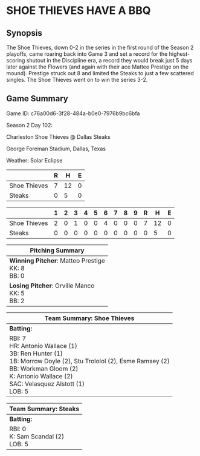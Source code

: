 # SHOE THIEVES HAVE A BBQ

## Synopsis

The Shoe Thieves, down 0-2 in the series in the first round of the Season 2 playoffs, came roaring back into Game 3
and set a record for the highest-scoring shutout in the Discipline era, a record they would break just 5 days later
against the Flowers (and again with their ace Matteo Prestige on the mound). Prestige struck out 8 and limited the
Steaks to just a few scattered singles. The Shoe Thieves went on to win the series 3-2.

## Game Summary

Game ID: c76a00d6-3f28-484a-b0e0-7976b9bc6bfa

Season 2 Day 102:

Charleston Shoe Thieves @ Dallas Steaks

George Foreman Stadium, Dallas, Texas

Weather: Solar Eclipse



|  | R | H | E |
| --- | --- | --- | --- |
| Shoe Thieves |   7 |  12 |   0 | 
| Steaks |   0 |   5 |   0 | 


|  |   1 |   2 |   3 |   4 |   5 |   6 |   7 |   8 |   9 |  R | H | E |
| --- | --- | --- | --- | --- | --- | --- | --- | --- | --- | --- | --- | --- |
| Shoe Thieves |   2 |   0 |   1 |   0 |   0 |   4 |   0 |   0 |   0 |   7 |  12 |   0 | 
| Steaks |   0 |   0 |   0 |   0 |   0 |   0 |   0 |   0 |   0 |   0 |   5 |   0 | 


| Pitching Summary |
| --- |
| **Winning Pitcher**: Matteo Prestige<br />KK: 8<br />BB: 0 |
| **Losing Pitcher**: Orville Manco<br />KK: 5<br />BB: 2 |


| Team Summary: Shoe Thieves |
| --- |
| **Batting:** |
| RBI: 7 <br />HR: Antonio Wallace (1) <br />3B: Ren Hunter (1) <br />1B: Morrow Doyle (2), Stu Trololol (2), Esme Ramsey (2) <br />BB: Workman Gloom (2) <br />K: Antonio Wallace (2) <br />SAC: Velasquez Alstott (1) <br />LOB: 5 |

| Team Summary: Steaks |
| --- |
| **Batting:** |
| RBI: 0 <br />K: Sam Scandal (2) <br />LOB: 5 |

